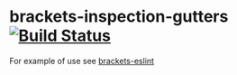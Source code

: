# brackets-inspection-gutters [![Build Status](https://travis-ci.org/zaggino/brackets-inspection-gutters.svg?branch=master)](https://travis-ci.org/zaggino/brackets-inspection-gutters)

For example of use see [brackets-eslint](https://github.com/zaggino/brackets-eslint)
